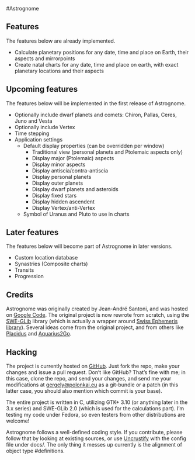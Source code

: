 #Astrognome

## Features

The features below are already implemented.

* Calculate planetary positions for any date, time and place on Earth, their aspects and mirrorpoints
* Create natal charts for any date, time and place on earth, with exact planetary locations and their aspects

## Upcoming features

The features below will be implemented in the first release of Astrognome.

* Optionally include dwarf planets and comets: Chiron, Pallas, Ceres, Juno and Vesta
* Optionally include Vertex
* Time stepping
* Application settings
  * Default display properties (can be overridden per window)
    * Traditional view (personal planets and Ptolemaic aspects only)
    * Display major (Ptolemaic) aspects
    * Display minor aspects
    * Display antiscia/contra-antiscia
    * Display personal planets
    * Display outer planets
    * Display dwarf planets and asteroids
    * Display fixed stars
    * Display hidden ascendent
    * Display Vertex/anti-Vertex
  * Symbol of Uranus and Pluto to use in charts

## Later features

The features below will become part of Astrognome in later versions.

* Custom location database
* Synastries (Composite charts)
* Transits
* Progression

## Credits

Astrognome was originally created by Jean-André Santoni, and was hosted on [Google Code](https://code.google.com/p/astrognome/). The original project is now rewrote from scratch, using the [SWE-GLib](http://github.com/gergelypolonkai/swe-glib) library (which is actually a wrapper around [Swiss Ephemeris library](http://www.astro.com/swisseph/)). Several ideas come from the original project, and from others like [Placidus](http://placidus.hu/) and [Aquarius2Go](https://play.google.com/store/apps/details?id=net.wilfinger.aquarius2go).

## Hacking

The project is currently hosted on [GitHub](https://github.com/gergelypolonkai/astrognome). Just fork the repo, make your changes and issue a pull request. Don’t like GitHub? That’s fine with me; in this case, clone the repo, and send your changes, and send me your modifications at gergely@polonkai.eu as a git-bundle or a patch (in this latter case, you should also mention which commit is your base).

The entire project is written in C, utilizing GTK+ 3.10 (or anything later in the 3.x series) and SWE-GLib 2.0 (which is used for the calculations part). I’m testing my code under Fedora, so even testers from other distributions are welcome!

Astrognome follows a well-defined coding style. If you contribute, please follow that by looking at existing sources, or use [Uncrustify](http://uncrustify.sourceforge.net/) with the config file under docs/. The only thing it messes up currently is the alignment of object type #definitions.

